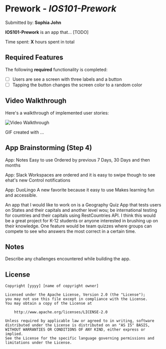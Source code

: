 # Prework - *IOS101-Prework*

Submitted by: **Sophia John**

**IOS101-Prework** is an app that... [TODO] 

Time spent: **X** hours spent in total

## Required Features

The following **required** functionality is completed:

- [ ] Users are see a screen with three labels and a button
- [ ] Tapping the button changes the screen color to a random color
 
## Video Walkthrough

Here's a walkthrough of implemented user stories:

<img src='http://i.imgur.com/link/to/your/gif/file.gif' title='Video Walkthrough' width='' alt='Video Walkthrough' />

<!-- Replace this with whatever GIF tool you used! -->
GIF created with ...  
<!-- Recommended tools:
[Kap](https://getkap.co/) for macOS
[ScreenToGif](https://www.screentogif.com/) for Windows
[peek](https://github.com/phw/peek) for Linux. -->

## App Brainstorming (Step 4)

App: Notes
Easy to use
Ordered by previous 7 Days, 30 Days and then months

App: Slack
Workspaces are ordered and it is easy to swipe though to see ehat's new
Control notifications

App: DuoLingo
A new favorite because it easy to use
Makes learning fun and accessible.

An app that I would like to work on is a Geography Quiz App that tests users on States and their capitals and another level wou; be international testing for countries and their capitals using RestCountries API. I think this would be a great project for K-12 students or anyone interested in brushing up on their knowledge. One feature would be team quizzes where groups can compete to see who answers the most correct in a certain time.

## Notes

Describe any challenges encountered while building the app.

## License

    Copyright [yyyy] [name of copyright owner]

    Licensed under the Apache License, Version 2.0 (the "License");
    you may not use this file except in compliance with the License.
    You may obtain a copy of the License at

        http://www.apache.org/licenses/LICENSE-2.0

    Unless required by applicable law or agreed to in writing, software
    distributed under the License is distributed on an "AS IS" BASIS,
    WITHOUT WARRANTIES OR CONDITIONS OF ANY KIND, either express or implied.
    See the License for the specific language governing permissions and
    limitations under the License.

